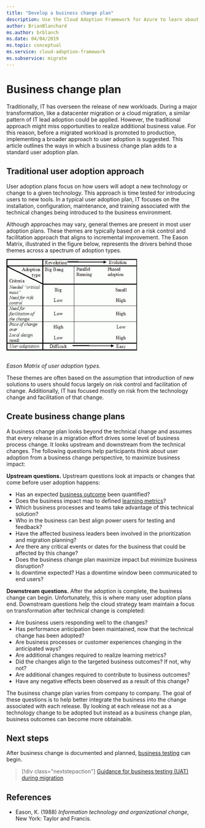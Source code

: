 ```yaml
---
title: "Develop a business change plan"
description: Use the Cloud Adoption Framework for Azure to learn about how a business change plan can help you implement a broader user adoption plan.
author: BrianBlanchard
ms.author: brblanch
ms.date: 04/04/2019
ms.topic: conceptual
ms.service: cloud-adoption-framework
ms.subservice: migrate
---
```


# Business change plan

Traditionally, IT has overseen the release of new workloads. During a major transformation, like a datacenter migration or a cloud migration, a similar pattern of IT lead adoption could be applied. However, the traditional approach might miss opportunities to realize additional business value. For this reason, before a migrated workload is promoted to production, implementing a broader approach to user adoption is suggested. This article outlines the ways in which a business change plan adds to a standard user adoption plan.

## Traditional user adoption approach

User adoption plans focus on how users will adopt a new technology or change to a given technology. This approach is time tested for introducing users to new tools. In a typical user adoption plan, IT focuses on the installation, configuration, maintenance, and training associated with the technical changes being introduced to the business environment.

Although approaches may vary, general themes are present in most user adoption plans. These themes are typically based on a risk control and facilitation approach that aligns to incremental improvement. The Eason Matrix, illustrated in the figure below, represents the drivers behind those themes across a spectrum of adoption types.

![Eason Matrix of user adoption concerns](../../../_images/migrate/eason-matrix.jpg)

*Eason Matrix of user adoption types.*

These themes are often based on the assumption that introduction of new solutions to users should focus largely on risk control and facilitation of change. Additionally, IT has focused mostly on risk from the technology change and facilitation of that change.

## Create business change plans

A business change plan looks beyond the technical change and assumes that every release in a migration effort drives some level of business process change. It looks upstream and downstream from the technical changes. The following questions help participants think about user adoption from a business change perspective, to maximize business impact:

**Upstream questions.** Upstream questions look at impacts or changes that come before user adoption happens:

- Has an expected [business outcome](../../../strategy/business-outcomes/index.md) been quantified?
- Does the business impact map to defined [learning metrics](../../../strategy/learning-metrics.md)?
- Which business processes and teams take advantage of this technical solution?
- Who in the business can best align power users for testing and feedback?
- Have the affected business leaders been involved in the prioritization and migration planning?
- Are there any critical events or dates for the business that could be affected by this change?
- Does the business change plan maximize impact but minimize business disruption?
- Is downtime expected? Has a downtime window been communicated to end users?

**Downstream questions.** After the adoption is complete, the business change can begin. Unfortunately, this is where many user adoption plans end. Downstream questions help the cloud strategy team maintain a focus on transformation after technical change is completed:

- Are business users responding well to the changes?
- Has performance anticipation been maintained, now that the technical change has been adopted?
- Are business processes or customer experiences changing in the anticipated ways?
- Are additional changes required to realize learning metrics?
- Did the changes align to the targeted business outcomes? If not, why not?
- Are additional changes required to contribute to business outcomes?
- Have any negative effects been observed as a result of this change?

The business change plan varies from company to company. The goal of these questions is to help better integrate the business into the change associated with each release. By looking at each release not as a technology change to be adopted but instead as a business change plan, business outcomes can become more obtainable.

## Next steps

After business change is documented and planned, [business testing](./business-test.md) can begin.

> [!div class="nextstepaction"]
> [Guidance for business testing (UAT) during migration](./business-test.md)

## References

<!-- cSpell:ignore Eason -->

- Eason, K. (1988) _Information technology and organizational change_, New York: Taylor and Francis.
